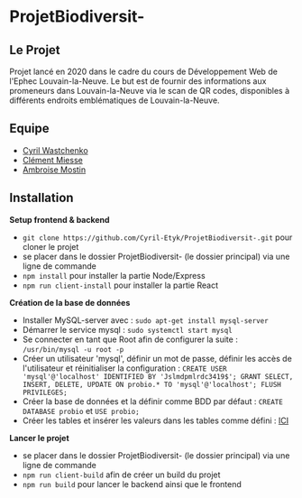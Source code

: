 # ProjetBiodiversit-

## Le Projet

Projet lancé en 2020 dans le cadre du cours de Développement Web de l'Ephec Louvain-la-Neuve. Le but est de fournir des informations aux promeneurs dans Louvain-la-Neuve via le scan de QR codes, disponibles à différents endroits emblématiques de Louvain-la-Neuve.

## Equipe

- [Cyril Wastchenko](https://github.com/Cyril-Etyk)
- [Clément Miesse](https://github.com/cmiesse)
- [Ambroise Mostin](https://github.com/amostin)

## Installation
**Setup frontend & backend**
- `git clone https://github.com/Cyril-Etyk/ProjetBiodiversit-.git` pour cloner le projet
- se placer dans le dossier ProjetBiodiversit- (le dossier principal) via une ligne de commande
- `npm install` pour installer la partie Node/Express
- `npm run client-install` pour installer la partie React

**Création de la base de données**
- Installer MySQL-server avec : `sudo apt-get install mysql-server`
- Démarrer le service mysql : `sudo systemctl start mysql`
- Se connecter en tant que Root afin de configurer la suite : `/usr/bin/mysql -u root -p`
- Créer un utilisateur 'mysql', définir un mot de passe, définir les accès de l'utilisateur et réinitialiser la configuration :
`CREATE USER 'mysql'@'localhost' IDENTIFIED BY 'Jslmdpmlrdc3419$';
GRANT SELECT, INSERT, DELETE, UPDATE ON probio.* TO 'mysql'@'localhost';
FLUSH PRIVILEGES;`
- Créer la base de données et la définir comme BDD par défaut : `CREATE DATABASE probio` et `USE probio;`
- Créer les tables et insérer les valeurs dans les tables comme défini : [ICI](https://github.com/Cyril-Etyk/ProjetBiodiversit-/blob/master/Documents/MYSQL%20data/MysqlData.txt)

**Lancer le projet**
- se placer dans le dossier ProjetBiodiversit- (le dossier principal) via une ligne de commande
- `npm run client-build` afin de créer un build du projet
- `npm run build` pour lancer le backend ainsi que le frontend
